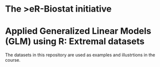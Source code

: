 # The >eR-Biostat initiative
#  Applied Generalized Linear Models (GLM) using R:  Extremal datasets
The datasets in this repository are used as examples and illustrtions in the course.
